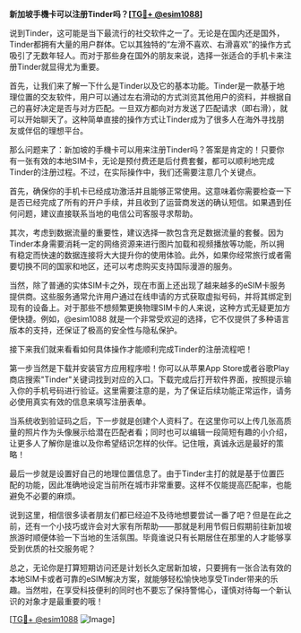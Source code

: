 **新加坡手機卡可以注册Tinder吗？[[TG💪+ @esim1088](https://t.me/s/esim1088)]**

说到Tinder，这可能是当下最流行的社交软件之一了。无论是在国内还是国外，Tinder都拥有大量的用户群体。它以其独特的“左滑不喜欢、右滑喜欢”的操作方式吸引了无数年轻人。而对于那些身在国外的朋友来说，选择一张适合的手机卡来注册Tinder就显得尤为重要。

首先，让我们来了解一下什么是Tinder以及它的基本功能。Tinder是一款基于地理位置的交友软件，用户可以通过左右滑动的方式浏览其他用户的资料，并根据自己的喜好决定是否与对方匹配。一旦双方都向对方发送了匹配请求（即右滑），就可以开始聊天了。这种简单直接的操作方式让Tinder成为了很多人在海外寻找朋友或伴侣的理想平台。

那么问题来了：新加坡的手機卡可以用来注册Tinder吗？答案是肯定的！只要你有一张有效的本地SIM卡，无论是预付费还是后付费套餐，都可以顺利地完成Tinder的注册过程。不过，在实际操作中，我们还需要注意几个关键点。

首先，确保你的手机卡已经成功激活并且能够正常使用。这意味着你需要检查一下是否已经完成了所有的开户手续，并且收到了运营商发送的确认短信。如果遇到任何问题，建议直接联系当地的电信公司客服寻求帮助。

其次，考虑到数据流量的重要性，建议选择一款包含充足数据流量的套餐。因为Tinder本身需要消耗一定的网络资源来进行图片加载和视频播放等功能，所以拥有稳定而快速的数据连接将大大提升你的使用体验。此外，如果你经常旅行或者需要切换不同的国家和地区，还可以考虑购买支持国际漫游的服务。

当然，除了普通的实体SIM卡之外，现在市面上还出现了越来越多的eSIM卡服务提供商。这些服务通常允许用户通过在线申请的方式获取虚拟号码，并将其绑定到现有的设备上。对于那些不想频繁更换物理SIM卡的人来说，这种方式无疑更加方便快捷。例如，@esim1088 就是一个非常受欢迎的选择，它不仅提供了多种语言版本的支持，还保证了极高的安全性与隐私保护。

接下来我们就来看看如何具体操作才能顺利完成Tinder的注册流程吧！

第一步当然是下载并安装官方应用程序啦！你可以从苹果App Store或者谷歌Play商店搜索"Tinder"关键词找到对应的入口。下载完成后打开软件界面，按照提示输入你的手机号码进行验证。这里需要注意的是，为了保证后续功能正常运作，请务必使用真实有效的信息来填写注册表单。

当系统收到验证码之后，下一步就是创建个人资料了。在这里你可以上传几张高质量的照片作为头像展示给潜在匹配者看；同时也可以编辑一段简短有趣的小介绍，让更多人了解你是谁以及你希望结识怎样的伙伴。记住哦，真诚永远是最好的策略！

最后一步就是设置好自己的地理位置信息了。由于Tinder主打的就是基于位置匹配的功能，因此准确地设定当前所在城市非常重要。这样不仅能提高匹配率，也能避免不必要的麻烦。

说到这里，相信很多读者朋友们都已经迫不及待地想要尝试一番了吧？但是在此之前，还有一个小技巧或许会对大家有所帮助——那就是利用节假日假期前往新加坡旅游时顺便体验一下当地的生活氛围。毕竟谁说只有长期居住在那里的人才能够享受到优质的社交服务呢？

总之，无论你是打算短期访问还是计划长久定居新加坡，只要拥有一张合法有效的本地SIM卡或者可靠的eSIM解决方案，就能够轻松愉快地享受Tinder带来的乐趣。当然啦，在享受科技便利的同时也不要忘了保持警惕心，谨慎对待每一个新认识的对象才是最重要的哦！

[[TG💪+ @esim1088](https://t.me/s/esim1088) ![Image](https://i.postimg.cc/4NQfJmqS/Snipaste-2025-05-13-00-14-12.png)]
